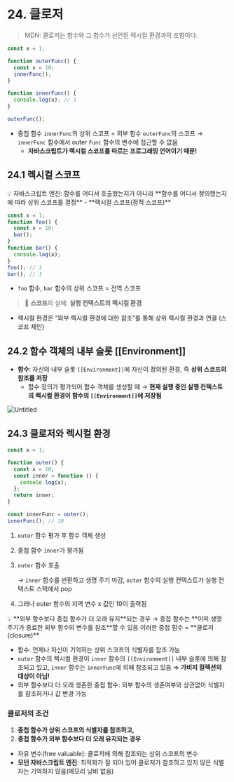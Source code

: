 # 24. 클로저

> MDN: 클로저는 함수와 그 함수가 선언된 렉시컬 환경과의 조합이다.

```jsx
const x = 1;

function outerFunc() {
  const x = 10;
  innerFunc();
}

function innerFunc() {
  console.log(x); // 1
}

outerFunc();
```

- 중첩 함수 `innerFunc`의 상위 스코프 = 외부 함수 `outerFunc`의 스코프
  → `innerFunc` 함수에서 outer `Func` 함수의 변수에 접근할 수 없음
  - **자바스크립트가 렉시컬 스코프를 따르는 프로그래밍 언어이기 때문!**

## 24.1 렉시컬 스코프

<aside>
💡 자바스크립트 엔진: 
함수를 어디서 호출했는지가 아니라 **함수를 어디서 정의했는지에 따라 상위 스코프를 결정** - **렉시컬 스코프(정적 스코프)**

</aside>

```jsx
const x = 1;
function foo() {
  const x = 10;
  bar();
}
function bar() {
  console.log(x);
}
foo(); // 1
bar(); // 1
```

- `foo` 함수, `bar` 함수의 상위 스코프 = 전역 스코프

> 📌 **스코프**의 실체: **실행 컨텍스트의 렉시컬 환경**

- 렉시컬 환경은 “외부 렉시컬 환경에 대한 참조”를 통해 상위 렉시컬 환경과 연결 (스코프 체인)

## 24.2 함수 객체의 내부 슬롯 [[Environment]]

- **함수**: 자신의 내부 슬롯 `[[Environment]]`에 자신이 정의된 환경, 즉 **상위 스코프의 참조를 저장**
  - 함수 정의가 평가되어 함수 객체를 생성할 때
    → **현재 실행 중인 실행 컨텍스트의 렉시컬 환경이 함수의 `[[Environment]]`에 저장됨**

![Untitled](https://prod-files-secure.s3.us-west-2.amazonaws.com/7fcc553f-a6b8-4870-a93c-292d8556f276/7152171f-298a-4e3a-918e-e698b6b34c37/Untitled.png)

## 24.3 클로저와 렉시컬 환경

```jsx
const x = 1;

function outer() {
  const x = 10;
  const inner = function () {
    console.log(x);
  };
  return inner;
}

const innerFunc = outer();
innerFunc(); // 10
```

1. `outer` 함수 평가 후 함수 객체 생성
2. 중첩 함수 `inner`가 평가됨
3. `outer` 함수 호출

   → `inner` 함수를 반환하고 생명 주기 마감, `outer` 함수의 실행 컨텍스트가 실행 컨텍스트 스택에서 pop

4. 그러나 outer 함수의 지역 변수 x 값인 10이 출력됨

<aside>
💡 **외부 함수보다 중첩 함수가 더 오래 유지**되는 경우 
→ 중첩 함수는 **이미 생명 주기가 종료한 외부 함수의 변수를 참조**할 수 있음
이러한 중첩 함수 = **클로저(closure)**

</aside>

- 함수: 언제나 자신이 기억하는 상위 스코프의 식별자를 참조 가능
- `outer` 함수의 렉시컬 환경이 `inner` 함수의 `[[Environment]]` 내부 슬롯에 의해 참조되고 있고, `inner` 함수는 `innerFunc`에 의해 참조되고 있음 ⇒ **가비지 컬렉션의 대상이 아님!**
- 외부 함수보다 더 오래 생존한 중첩 함수: 외부 함수의 생존여부와 상관없이 식별자를 참조하거나 값 변경 가능

### 클로저의 조건

1. **중첩 함수가 상위 스코프의 식별자를 참조하고,**
2. **중첩 함수가 외부 함수보다 더 오래 유지되는 경우**

- 자유 변수(free valuable): 클로저에 의해 참조되는 상위 스코프의 변수
- **모던 자바스크립트 엔진**: 최적화가 잘 되어 있어 클로저가 참조하고 있지 않은 식별자는 기억하지 않음(메모리 낭비 없음)
